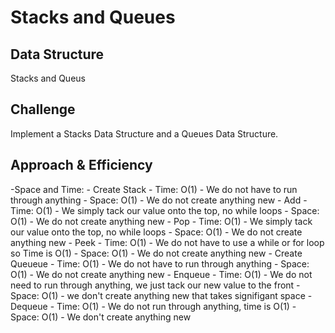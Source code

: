 # Stacks and Queues

## Data Structure
Stacks and Queus

## Challenge
Implement a Stacks Data Structure and a Queues Data Structure.

## Approach & Efficiency
-Space and Time:
	- Create Stack
		- Time: O(1) - We do not have to run through anything 
		- Space: O(1) - We do not create anything new 
	- Add
		- Time: O(1) - We simply tack our value onto the top, no while loops
		- Space: O(1) - We do not create anything new 
	- Pop
		- Time: O(1) - We simply tack our value onto the top, no while loops
		- Space: O(1) - We do not create anything new
	- Peek
		- Time: O(1) - We do not have to use a while or for loop so Time is O(1)
		- Space: O(1) - We do not create anything new
	- Create Queueue
		- Time: O(1) - We do not have to run through anything 
		- Space: O(1) - We do not create anything new 
	- Enqueue
		- Time: O(1) - We do not need to run through anything, we just tack our new value to the front
		- Space: O(1) - we don't create anything new that takes signifigant space
	- Dequeue
		- Time: O(1) - We do not run through anything, time is O(1)
		- Space: O(1) - We don't create anything new 
